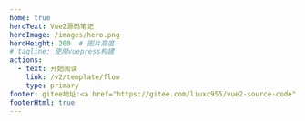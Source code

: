 ```yaml
---
home: true
heroText: Vue2源码笔记
heroImage: /images/hero.png
heroHeight: 200  # 图片高度
# tagline: 使用vuepress构建
actions:
  - text: 开始阅读
    link: /v2/template/flow
    type: primary
footer: gitee地址:<a href="https://gitee.com/liuxc955/vue2-source-code"  target="_blank">liuxc955/vue2源码</a>
footerHtml: true
---
```


